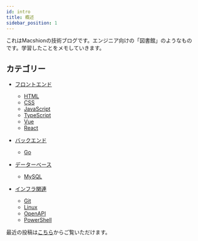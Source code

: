 ```yaml
---
id: intro
title: 概述
sidebar_position: 1
---
```


これはMacshionの技術ブログです。エンジニア向けの「図書館」のようなものです。学習したことをメモしていきます。

## カテゴリー
- [フロントエンド](/docs/frontend)
  - [HTML](/docs/frontend/HTML)
  - [CSS](/docs/frontend/css)
  - [JavaScript](/docs/frontend/javascript)
  - [TypeScript](/docs/frontend/typescript)
  - [Vue](/docs/frontend/vue)
  - [React](/docs/frontend/react)

- [バックエンド](/docs/backend)
  - [Go](/docs/backend/go)


- [データーベース](/docs/database)
  - [MySQL](/docs/database/mysql) 

- [インフラ関連](/docs/devops)
  - [Git](/docs/devops/git)
  - [Linux](/docs/devops/linux)
  - [OpenAPI](/docs/devops/open-api)
  - [PowerShell](/docs/devops/Powshell)

最近の投稿は[こちら](/blog)からご覧いただけます。